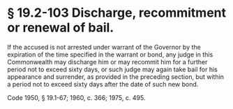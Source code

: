 # § 19.2-103 Discharge, recommitment or renewal of bail.

<p>If the accused is not arrested under warrant of the Governor by the expiration of the time specified in the warrant or bond, any judge in this Commonwealth may discharge him or may recommit him for a further period not to exceed sixty days, or such judge may again take bail for his appearance and surrender, as provided in the preceding section, but within a period not to exceed sixty days after the date of such new bond.</p><p>Code 1950, § 19.1-67; 1960, c. 366; 1975, c. 495.</p>